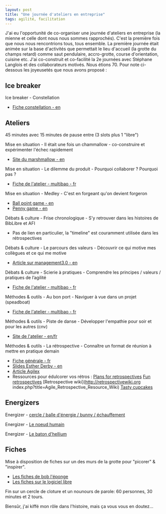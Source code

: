 ```yaml
---
layout: post
title: "Une journée d'ateliers en entreprise"
tags: agilité, facilitation
---
```


J'ai eu l'opportunité de co-organiser une journée d'ateliers en entreprise (la mienne et celle dont nous nous sommes rapprochés). C'est la première fois que nous nous rencontrions tous, tous ensemble. La première journée était animée sur la base d'activités que permettait le lieu d'accueil (la grotte du champs retard) comme saut pendulaire, accro-grotte, course d'orientation, cuisine etc. J'ai co-construit et co-facilité la 2e journées avec Stéphane Langlois et des collaborateurs motivés. Nous étions 70. Pour note ci-dessous les joyeusetés que nous avons proposé :

## Ice breaker

Ice breaker - Constellation
* [Fiche constellation - en](http://www.coachingagileteams.com/2009/08/30/agile/agile-team-start-up/attachment/constellation-exercise/)

## Ateliers 

45 minutes avec 15 minutes de pause entre (3 slots plus 1 "libre")

Mise en situation - Il était une fois un chammallow - co-construire et expérimenter l'échec rapidement
* [Site du marshmallow - en](http://www.marshmallowchallenge.com/)

Mise en situation - Le dilemme du produit - Pourquoi collaborer ? Pourquoi pas ?
* [Fiche de l'atelier - multibao - fr](rhttp://www.multibao.org/#pointbar/play14london/blob/master/X-Y-game.md)

Mise en situation - Medley - C'est en forgeant qu'on devient forgeron
* [Ball point game - en](https://scrumology.com/from-the-archives-the-ball-point-game/)
* [Penny game - en](https://scrumcoaching.wordpress.com/2010/04/19/the-scrum-penny-game-a-modification/)

Débats & culture - Frise chronologique - S'y retrouver dans les histoires de BibLibre et AFI
* Pas de lien en particulier, la "timeline" est couramment utilisée dans les rétrospectives

Débats & culture - Le parcours des valeurs - Découvrir ce qui motive mes collègues et ce qui me motive
* [Article sur management3.0 - en](https://management30.com/product/moving-motivators/)

Débats & culture - Scierie à pratiques - Comprendre les principes / valeurs / pratiques de l’agilité
* [Fiche de l'atelier - multibao - fr](http://www.multibao.org/#pointbar/contributions/blob/master/scierie-a-pratique.md)

Méthodes & outils - Au bon port - Naviguer à vue dans un projet (speadboat)
* [Fiche de l'atelier - multibao - fr](http://www.multibao.org/#gymkhana-fr/gymkhana-contenu/blob/master/contributions/4_tous-dans-le-meme-bateau.md)


Méthodes & outils - Piste de danse - Développer l'empathie pour soir et pour les autres (cnv)
* [Site de l'atelier - en/fr](http://www.nvcdancefloors.com/)

Méthodes & outils - La rétrospective - Connaître un format de réunion à mettre en pratique demain
* [Fiche générale - fr](https://github.com/WolffThomas/perles_gestion_projets/blob/master/contributions/retrospectives.md)
* [Slides Esther Derby - en](http://fr.slideshare.net/estherderby/agile-retrospectives-4976896)
* [Article Agilex](http://www.agilex.fr/2012/09/les-3-etapes-de-la-retrospective)
* Ressources pour édulcorer vos rétros : [Plans for retrospectives](http://plans-for-retrospectives.com) [Fun retrospectives](http://www.funretrospectives.com/) [Retrospective wiki](http://retrospectivewiki.org index.php?title=Agile_Retrospective_Resource_Wiki) [Tasty cupcakes](http://tastycupcakes.org/category/games)

## Energizers

Energizer - [cercle / balle d'énergie / bunny / échauffement](http://www.improvinthepark.com/2013/12/10/improv-games-bunny-bunny/)

Energizer - [Le noeud humain](http://www.multibao.org/#pointbar/play14london/blob/master/noeud-humain.md)

Energizer - [Le baton d'hellium](http://www.wilderdom.com/games/descriptions/HeliumStick.html)

## Fiches

Mise à disposition de fiches sur un des murs de la grotte pour "picorer" & "inspirer".

* [Les fiches de bob l'éponge](http://softit-trunk.int.softit.fr/fichesPratiques)
* [Les fiches sur le logiciel libre](http://www.aldil.org/les-activites/les-projets/les-fiches-libres/)

Fin sur un cercle de cloture et un nounours de parole: 60 personnes, 30 minutes et 2 tours.

Biensûr, j'ai kiffé mon rôle dans l'histoire, mais ça vous vous en doutez...
